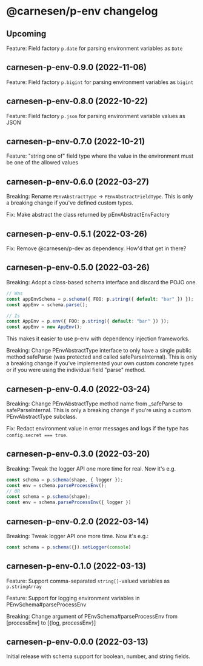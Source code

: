 # **@carnesen/p-env** changelog

## Upcoming

Feature: Field factory `p.date` for parsing environment variables as `Date`

## carnesen-p-env-0.9.0 (2022-11-06)

Feature: Field factory `p.bigint` for parsing environment variables as `bigint`

## carnesen-p-env-0.8.0 (2022-10-22)

Feature: Field factory `p.json` for parsing environment variable values as JSON

## carnesen-p-env-0.7.0 (2022-10-21)

Feature: "string one of" field type where the value in the environment must be one of the allowed values

## carnesen-p-env-0.6.0 (2022-03-27)

Breaking: Rename `PEnvAbstractType` -> `PEnvAbstractFieldType`. This is only a breaking change if you've defined custom types.

Fix: Make abstract the class returned by pEnvAbstractEnvFactory

## carnesen-p-env-0.5.1 (2022-03-26)

Fix: Remove @carnesen/p-dev as dependency. How'd that get in there?

## carnesen-p-env-0.5.0 (2022-03-26)

Breaking: Adopt a class-based schema interface and discard the POJO one.

```TypeScript
// Was
const appEnvSchema = p.schema({ FOO: p.string({ default: "bar" }) });
const appEnv = schema.parse();

// Is
const AppEnv = p.env({ FOO: p.string({ default: "bar" }) });
const appEnv = new AppEnv();
```

This makes it easier to use p-env with dependency injection frameworks.

Breaking: Change PEnvAbstractType interface to only have a single public method safeParse (was protected and called safeParseInternal). This is only a breaking change if you've implemented your own custom concrete types or if you were using the individual field "parse" method.

## carnesen-p-env-0.4.0 (2022-03-24)

Breaking: Change PEnvAbstractType method name from _safeParse to safeParseInternal. This is only a breaking change if you're using a custom PEnvAbstractType subclass.

Fix: Redact environment value in error messages and logs if the type has `config.secret === true`.

## carnesen-p-env-0.3.0 (2022-03-20)

Breaking: Tweak the logger API one more time for real. Now it's e.g. 
```TypeScript
const schema = p.schema(shape, { logger });
const env = schema.parseProcessEnv();
// OR
const schema = p.schema(shape);
const env = schema.parseProcessEnv({ logger })
```

## carnesen-p-env-0.2.0 (2022-03-14)

Breaking: Tweak logger API one more time. Now it's e.g.:
```TypeScript
const schema = p.schema({}).setLogger(console)
```

## carnesen-p-env-0.1.0 (2022-03-13)

Feature: Support comma-separated `string[]`-valued variables as `p.stringArray`

Feature: Support for logging environment variables in PEnvSchema#parseProcessEnv

Breaking: Change argument of PEnvSchema#parseProcessEnv from [processEnv] to [{log, processEnv}]

## carnesen-p-env-0.0.0 (2022-03-13)

Initial release with schema support for boolean, number, and string fields.
